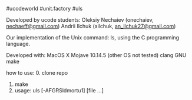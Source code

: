 #ucodeworld
#unit.factory
#uls

Developed by ucode students:
Oleksiy Nechaiev (onechaiev, nechaeff@gmail.com)
Andrii Ilchuk (ailchuk, an_ilchuk27@gmail.com)

Our implementation of the Unix command: ls, using the C programming language.

Developed with:
MacOS X Mojave 10.14.5 (other OS not tested)
clang
GNU make

how to use:
0. clone repo
1. make
2. usage: uls [-AFGRSldmortu1] [file ...]
